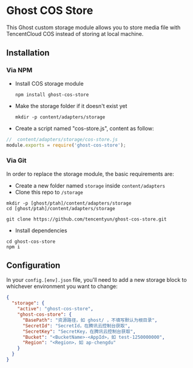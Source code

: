 # Ghost COS Store
This Ghost custom storage module allows you to store media file with TencentCloud COS instead of storing at local machine.

## Installation

### Via NPM

- Install COS storage module

  ```
  npm install ghost-cos-store
  ```
  
- Make the storage folder if it doesn't exist yet

  ```
  mkdir -p content/adapters/storage
  ```
  
 - Create a script named "cos-store.js", content as follow:
 
 ```javascript
//  content/adapters/storage/cos-store.js
module.exports = require('ghost-cos-store');
 ```

### Via Git
In order to replace the storage module, the basic requirements are:

- Create a new folder named `storage` inside `content/adapters`
- Clone this repo to `/storage`
```
mkdir -p [ghost/ptah]/content/adapters/storage
cd [ghost/ptah]/content/adapters/storage

git clone https://github.com/tencentyun/ghost-cos-store.git
```
- Install dependencies
```
cd ghost-cos-store
npm i
```

## Configuration

In your `config.[env].json` file, you'll need to add a new storage block to whichever environment you want to change:

```json
{
  "storage": {
    "active": "ghost-cos-store",
    "ghost-cos-store": {      
      "BasePath": "资源路径，如 ghost/ ，不填写默认为根目录",      
      "SecretId": "SecretId，在腾讯云控制台获取",
      "SecretKey": "SecretKey，在腾讯云控制台获取",
      "Bucket": "<BucketName>-<AppId>，如 test-1250000000",
      "Region": "<Region>，如 ap-chengdu"
    }
  }
}
```
